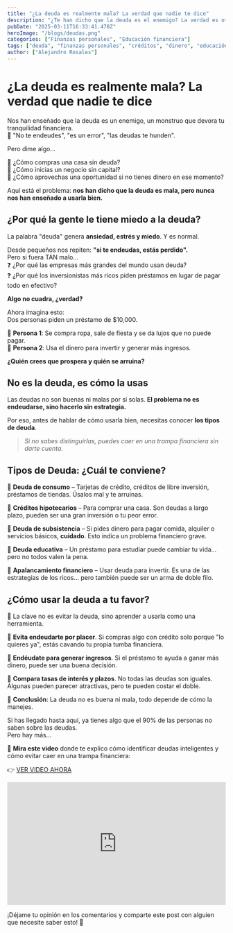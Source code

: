 ```yaml
---
title: "¿La deuda es realmente mala? La verdad que nadie te dice"
description: "¿Te han dicho que la deuda es el enemigo? La verdad es otra. Descubre cómo las deudas pueden arruinarte o hacerte rico. Esto te interesa."
pubDate: "2025-03-11T16:33:41.478Z"
heroImage: "/blogs/deudas.png"
categories: ["Finanzas personales", "Educación financiera"]
tags: ["deuda", "finanzas personales", "créditos", "dinero", "educación financiera"]
author: ["Alejandro Rosales"]
---
```

# ¿La deuda es realmente mala? La verdad que nadie te dice

Nos han enseñado que la deuda es un enemigo, un monstruo que devora tu tranquilidad financiera.  
📢 "No te endeudes", "es un error", "las deudas te hunden".  

Pero dime algo…  

🔹 ¿Cómo compras una casa sin deuda?  
🔹 ¿Cómo inicias un negocio sin capital?  
🔹 ¿Cómo aprovechas una oportunidad si no tienes dinero en ese momento?  

Aquí está el problema: **nos han dicho que la deuda es mala, pero nunca nos han enseñado a usarla bien.**  

## ¿Por qué la gente le tiene miedo a la deuda?

La palabra "deuda" genera **ansiedad, estrés y miedo**. Y es normal.  

Desde pequeños nos repiten: **"si te endeudas, estás perdido".**  
Pero si fuera TAN malo…  
❓ ¿Por qué las empresas más grandes del mundo usan deuda?  
❓ ¿Por qué los inversionistas más ricos piden préstamos en lugar de pagar todo en efectivo?  

**Algo no cuadra, ¿verdad?**  

Ahora imagina esto:  
Dos personas piden un préstamo de $10,000.  

📌 **Persona 1**: Se compra ropa, sale de fiesta y se da lujos que no puede pagar.  
📌 **Persona 2**: Usa el dinero para invertir y generar más ingresos.  

**¿Quién crees que prospera y quién se arruina?**  

## No es la deuda, es cómo la usas  

Las deudas no son buenas ni malas por sí solas. **El problema no es endeudarse, sino hacerlo sin estrategia.**  

Por eso, antes de hablar de cómo usarla bien, necesitas conocer **los tipos de deuda**.  

> *Si no sabes distinguirlas, puedes caer en una trampa financiera sin darte cuenta.*  

## Tipos de Deuda: ¿Cuál te conviene?  

🔹 **Deuda de consumo** – Tarjetas de crédito, créditos de libre inversión, préstamos de tiendas. Úsalos mal y te arruinas.  

🔹 **Créditos hipotecarios** – Para comprar una casa. Son deudas a largo plazo, pueden ser una gran inversión o tu peor error.  

🔹 **Deuda de subsistencia** – Si pides dinero para pagar comida, alquiler o servicios básicos, **cuidado**. Esto indica un problema financiero grave.  

🔹 **Deuda educativa** – Un préstamo para estudiar puede cambiar tu vida… pero no todos valen la pena.  

🔹 **Apalancamiento financiero** – Usar deuda para invertir. Es una de las estrategias de los ricos… pero también puede ser un arma de doble filo.  

## ¿Cómo usar la deuda a tu favor?  

📢 La clave no es evitar la deuda, sino aprender a usarla como una herramienta.  

🔹 **Evita endeudarte por placer**. Si compras algo con crédito solo porque "lo quieres ya", estás cavando tu propia tumba financiera.  

🔹 **Endéudate para generar ingresos**. Si el préstamo te ayuda a ganar más dinero, puede ser una buena decisión.  

🔹 **Compara tasas de interés y plazos**. No todas las deudas son iguales. Algunas pueden parecer atractivas, pero te pueden costar el doble.  

📌 **Conclusión**: La deuda no es buena ni mala, todo depende de cómo la manejes.  

Si has llegado hasta aquí, ya tienes algo que el 90% de las personas no saben sobre las deudas.  
Pero hay más…  

🎥 **Mira este video** donde te explico cómo identificar deudas inteligentes y cómo evitar caer en una trampa financiera:  

👉 [VER VIDEO AHORA](https://www.youtube.com/watch?v=BBQs21_7s4c)  
<div class="iframe-container" style="position: relative; width: 100%; height: 0; padding-bottom: 56.25%; overflow: hidden;">
  <iframe width="560" height="315" src="https://www.youtube.com/embed/BBQs21_7s4c?si=xPr7YVlclHs7Xy4K" title="YouTube video player" frameborder="0" allow="accelerometer; autoplay; clipboard-write; encrypted-media; gyroscope; picture-in-picture; web-share" allowfullscreen style="position: absolute; top: 0; left: 0; width: 100%; height: 100%; border: none;"></iframe>
</div>

¡Déjame tu opinión en los comentarios y comparte este post con alguien que necesite saber esto! 🚀  
